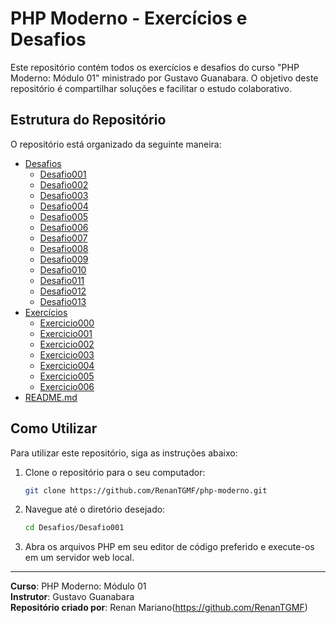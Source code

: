 # PHP Moderno - Exercícios e Desafios

Este repositório contém todos os exercícios e desafios do curso "PHP Moderno: Módulo 01" ministrado por Gustavo Guanabara. O objetivo deste repositório é compartilhar soluções e facilitar o estudo colaborativo.

## Estrutura do Repositório

O repositório está organizado da seguinte maneira:

- [Desafios]()
  - [Desafio001]()
  - [Desafio002]()
  - [Desafio003]()
  - [Desafio004]()
  - [Desafio005]()
  - [Desafio006]()
  - [Desafio007]()
  - [Desafio008]()
  - [Desafio009]()
  - [Desafio010]()
  - [Desafio011]()
  - [Desafio012]()
  - [Desafio013]()
- [Exercícios]()
  - [Exercicio000]()
  - [Exercicio001]()
  - [Exercicio002]()
  - [Exercicio003]()
  - [Exercicio004]()
  - [Exercicio005]()
  - [Exercicio006]()
- [README.md]()


## Como Utilizar

Para utilizar este repositório, siga as instruções abaixo:

1. Clone o repositório para o seu computador:
    ```bash
    git clone https://github.com/RenanTGMF/php-moderno.git
    ```

2. Navegue até o diretório desejado:
    ```bash
    cd Desafios/Desafio001
    ```

3. Abra os arquivos PHP em seu editor de código preferido e execute-os em um servidor web local.

---

**Curso**: PHP Moderno: Módulo 01  
**Instrutor**: Gustavo Guanabara  
**Repositório criado por**: Renan Mariano(https://github.com/RenanTGMF)